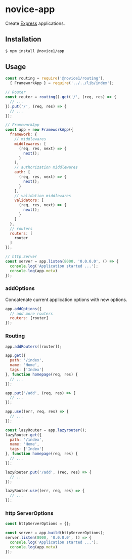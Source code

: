 # novice-app

Create [Express](https://expressjs.com) applications.

## Installation

```bash
$ npm install @novice1/app
```

## Usage

```js
const routing = require('@novice1/routing'),
  { FrameworkApp } = require('../../lib/index');

// Router
const router = routing().get('/', (req, res) => {
  // ...
}).put('/', (req, res) => {
  // ...
});

// FrameworkApp
const app = new FrameworkApp({
  framework: {
    // middlewares
    middlewares: [
      (req, res, next) => {
        next();
      }
    ],
    // authorization middlewares
    auth: [
      (req, res, next) => {
        next();
      }
    ],
    // validation middlewares
    validators: [
      (req, res, next) => {
        next();
      }
    ]
  },
  // routers
  routers: [
    router
  ]
});

// http.Server
const server = app.listen(8000, '0.0.0.0', () => {
  console.log('Application started ...');
  console.log(app.meta)
});
```

### addOptions
Concatenate current application options with new options.
```js
app.addOptions({
  // add more routers
  routers: [router]
});
```

### Routing
```js
app.addRouters([router]);
```
```js
app.get({
  path: '/index',
  name: 'Home',
  tags: ['Index']
}, function homepage(req, res) {
  // ...
});

app.put('/add', (req, res) => {
  // ...
});

app.use((err, req, res) => {
  // ...
});
```
```js
const lazyRouter = app.lazyrouter();
lazyRouter.get({
  path: '/index',
  name: 'Home',
  tags: ['Index']
}, function homepage(req, res) {
  // ...
});

lazyRouter.put('/add', (req, res) => {
  // ...
});

lazyRouter.use((err, req, res) => {
  // ...
});
```

### http ServerOptions
```js
const httpServerOptions = {};

const server = app.build(httpServerOptions);
server.listen(8000, '0.0.0.0', () => {
  console.log('Application started ...');
  console.log(app.meta)
});
```